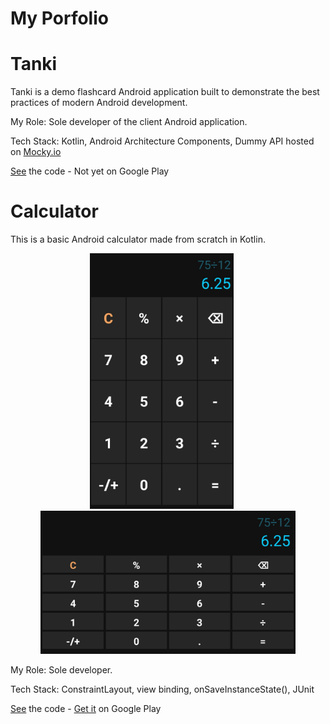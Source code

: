 # My Porfolio

 # Tanki

Tanki is a demo flashcard Android application built to demonstrate the best practices of modern Android development. 

My Role: Sole developer of the client Android application. 

Tech Stack: Kotlin, Android Architecture Components, Dummy API hosted on [Mocky.io](https://mocky.io/)

[See](https://github.com/spike/tanki) the code - Not yet on Google Play

# Calculator

This is a basic Android calculator made from scratch in Kotlin.

<p align="center">
<img src="https://github.com/spike/spike/blob/main/screenshot-phone.jpg" width="230"  title="Calculator">&nbsp;&nbsp;&nbsp;&nbsp;&nbsp;<img src="https://github.com/spike/spike/blob/main/screenshot-land-phone.jpg" width="408" title="Word Guess">
</p>




My Role: Sole developer.  

Tech Stack: ConstraintLayout, view binding, onSaveInstanceState(), JUnit


[See](https://github.com/spike/calculator) the code  -    [Get it](https://play.google.com/store/apps/details?id=com.calculator.calc)
 on Google Play
